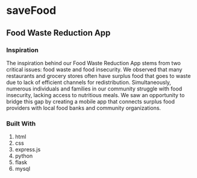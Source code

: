 # saveFood

## Food Waste Reduction App
### Inspiration
The inspiration behind our Food Waste Reduction App stems from two critical issues: food waste and food insecurity. We observed that many restaurants and grocery stores often have surplus food that goes to waste due to lack of efficient channels for redistribution. Simultaneously, numerous individuals and families in our community struggle with food insecurity, lacking access to nutritious meals. We saw an opportunity to bridge this gap by creating a mobile app that connects surplus food providers with local food banks and community organizations.

### Built With
1. html
2. css
3. express.js
4. python
5. flask
6. mysql
